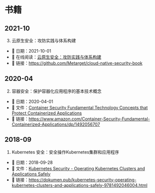 # 书籍

## 2021-10

3. 云原生安全：攻防实践与体系构建

- 📅 日期：2021-10-01
- 📑 在线阅读：[云原生安全：攻防实践与体系构建](https://yd.qq.com/web/reader/31c32c40727786b731c5111)
- 🔗 链接：<https://github.com/Metarget/cloud-native-security-book>

## 2020-04

2. 容器安全：保护容器化应用程序的基本技术概念

- 📅 日期：2020-04-01
- 📑 文件：[Container Security Fundamental Technology Concepts that Protect Containerized Applications](./Container%20Security%20Fundamental%20Technology%20Concepts%20that%20Protect%20Containerized%20Applications%20(Liz%20Rice).epub)
- 🔗 链接：<https://www.amazon.com/Container-Security-Fundamental-Containerized-Applications/dp/1492056707>

## 2018-09

1. Kubernetes 安全：安全操作Kubernetes集群和应用程序

- 📅 日期：2018-09-28
- 📑 文件：[Kubernetes Security - Operating Kubernetes Clusters and Applications Safely](./Kubernetes%20Security%20-%20Operating%20Kubernetes%20Clusters%20and%20Applications%20Safely.pdf)
- 🔗 链接：<https://dokumen.pub/kubernetes-security-operating-kubernetes-clusters-and-applications-safely-9781492046004.html>
